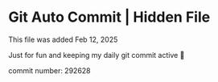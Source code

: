 # Git Auto Commit | Hidden File

This file was added Feb 12, 2025

Just for fun and keeping my daily git commit active 🤪

commit number: 292628

